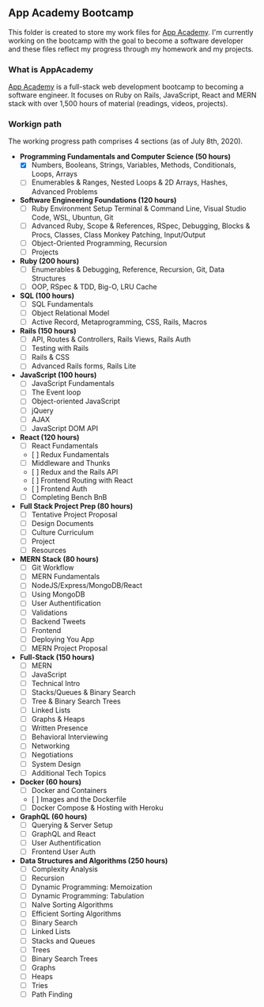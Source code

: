 ## App Academy Bootcamp

This folder is created to store my work files for [App Academy](http://www.appacademy.io/). I'm currently working on the bootcamp with the goal to become a software developer and these files reflect my progress through my homework and my projects.

### What is AppAcademy

[App Academy](http://www.appacademy.io/) is a full-stack web development bootcamp to becoming a software engineer. It focuses on Ruby on Rails, JavaScript,  React and MERN stack with over 1,500 hours of material (readings, videos, projects). 

### Workign path

The working progress path comprises 4 sections (as of July 8th, 2020). 
* **Programming Fundamentals and Computer Science (50 hours)**
  - [x] Numbers, Booleans, Strings, Variables, Methods, Conditionals, Loops, Arrays
  - [ ] Enumerables & Ranges, Nested Loops & 2D Arrays, Hashes, Advanced Problems
* **Software Engineering Foundations (120 hours)**
  - [ ] Ruby Environment Setup Terminal & Command Line, Visual Studio Code, WSL, Ubuntun, Git
  - [ ] Advanced Ruby, Scope & References, RSpec, Debugging, Blocks & Procs, Classes, Class Monkey Patching, Input/Output
  - [ ] Object-Oriented Programming, Recursion
  - [ ] Projects
* **Ruby (200 hours)**
  - [ ] Enumerables & Debugging, Reference, Recursion, Git, Data Structures
  - [ ] OOP, RSpec & TDD, Big-O, LRU Cache
* **SQL (100 hours)**
  - [ ] SQL Fundamentals
  - [ ] Object Relational Model
  - [ ] Active Record, Metaprogramming, CSS, Rails, Macros
* **Rails (150 hours)**
  - [ ] API, Routes & Controllers, Rails Views, Rails Auth
  - [ ] Testing with Rails
  - [ ] Rails & CSS
  - [ ] Advanced Rails forms, Rails Lite
* **JavaScript (100 hours)**
  - [ ] JavaScript Fundamentals
  - [ ] The Event loop
  - [ ] Object-oriented JavaScript
  - [ ] jQuery
  - [ ] AJAX
  - [ ] JavaScript DOM API
* **React (120 hours)**
  - [ ] React Fundamentals
  - [ ] Redux Fundamentals
  - [ ] Middleware and Thunks
  - [ ] Redux and the Rails API
  - [ ] Frontend Routing with React
  - [ ] Frontend Auth
  - [ ] Completing Bench BnB
* **Full Stack Project Prep (80 hours)**
  - [ ] Tentative Project Proposal
  - [ ] Design Documents
  - [ ] Culture Curriculum
  - [ ] Project
  - [ ] Resources
* **MERN Stack (80 hours)**
  - [ ] Git Workflow
  - [ ] MERN Fundamentals
  - [ ] NodeJS/Express/MongoDB/React
  - [ ] Using MongoDB
  - [ ] User Authentification
  - [ ] Validations
  - [ ] Backend Tweets
  - [ ] Frontend
  - [ ] Deploying You App
  - [ ] MERN Project Proposal
* **Full-Stack (150 hours)**
  - [ ] MERN
  - [ ] JavaScript
  - [ ] Technical Intro
  - [ ] Stacks/Queues & Binary Search
  - [ ] Tree & Binary Search Trees
  - [ ] Linked Lists
  - [ ] Graphs & Heaps
  - [ ] Written Presence
  - [ ] Behavioral Interviewing
  - [ ] Networking
  - [ ] Negotiations
  - [ ] System Design
  - [ ] Additional Tech Topics
* **Docker (60 hours)**
  - [ ] Docker and Containers
  - [ ] Images and the Dockerfile
  - [ ] Docker Compose & Hosting with Heroku
* **GraphQL (60 hours)**
   - [ ] Querying & Server Setup
   - [ ] GraphQL and React
   - [ ] User Authentification
   - [ ] Frontend User Auth
* **Data Structures and Algorithms (250 hours)**
   - [ ] Complexity Analysis
   - [ ] Recursion
   - [ ] Dynamic Programming: Memoization
   - [ ] Dynamic Programming: Tabulation
   - [ ] Nalve Sorting Algorithms
   - [ ] Efficient Sorting Algorithms
   - [ ] Binary Search
   - [ ] Linked Lists
   - [ ] Stacks and Queues
   - [ ] Trees
   - [ ] Binary Search Trees
   - [ ] Graphs
   - [ ] Heaps
   - [ ] Tries
   - [ ] Path Finding
